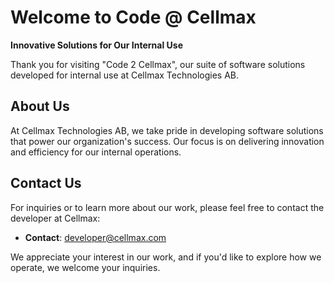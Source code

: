 # Welcome to Code @ Cellmax

**Innovative Solutions for Our Internal Use**

Thank you for visiting "Code 2 Cellmax", our suite of software solutions developed for internal use at Cellmax Technologies AB.

## About Us

At Cellmax Technologies AB, we take pride in developing software solutions that power our organization's success. Our focus is on delivering innovation and efficiency for our internal operations.

## Contact Us

For inquiries or to learn more about our work, please feel free to contact the developer at Cellmax:

- **Contact**: developer@cellmax.com

We appreciate your interest in our work, and if you'd like to explore how we operate, we welcome your inquiries.

